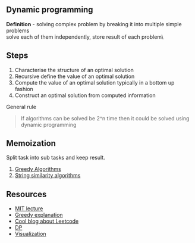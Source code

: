 ## Dynamic programming
**Definition** - solving complex problem by breaking it into multiple simple problems\
solve each of them independently, store result of each problem\

## Steps
1. Characterise the structure of an optimal solution
2. Recursive define the value of an optimal solution
3. Compute the value of an optimal solution typically in a bottom up fashion
4. Construct an optimal solution from computed information

General rule
> If algorithms can be solved be 2^n time
> then it could be solved using dynamic programming

## Memoization
Split task into sub tasks and keep result.


1. [Greedy Algorithms](Greedy)
2. [String similarity algorithms](Strings)

## Resources
 - [MIT lecture](https://people.eecs.berkeley.edu/~vazirani/algorithms/chap6.pdf)
 - [Greedy explanation](https://web.stanford.edu/class/archive/cs/cs161/cs161.1138/handouts/120%20Guide%20to%20Greedy%20Algorithms.pdf)
 - [Cool blog about Leetcode](https://medium.com/@liyin2015)
 - [DP](https://jeffe.cs.illinois.edu/teaching/algorithms/book/03-dynprog.pdf)
 - [Visualization](https://github.com/algorithm-visualizer/algorithm-visualizer)



